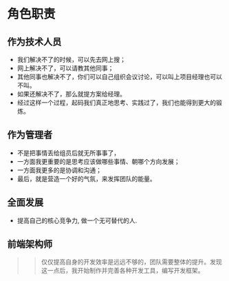 # 角色职责

## 作为技术人员

- 我们解决不了的时候，可以先去网上搜；
- 网上解决不了，可以请教其他同事；
- 其他同事也解决不了，你们可以自己组织会议讨论，可以叫上项目经理也可以不叫。
- 如果还解决不了，那么就提方案给经理。
- 经过这样一个过程，起码我们真正地思考、实践过了，我们也能得到更大的锻炼。

## 作为管理者

- 不是把事情丢给组员后就无所事事了，
- 一方面我更重要的是思考应该做哪些事情、朝哪个方向发展；
- 一方面我更多的是协调和沟通；
- 最后，就是营造一个好的气氛，来发挥团队的能量。

## 全面发展

- 提高自己的核心竞争力, 做一个无可替代的人.

## 前端架构师

>> 仅仅提高自身的开发效率是远远不够的，团队需要整体的提升。发现这一点后，我开始制作并完善各种开发工具，编写开发框架。
